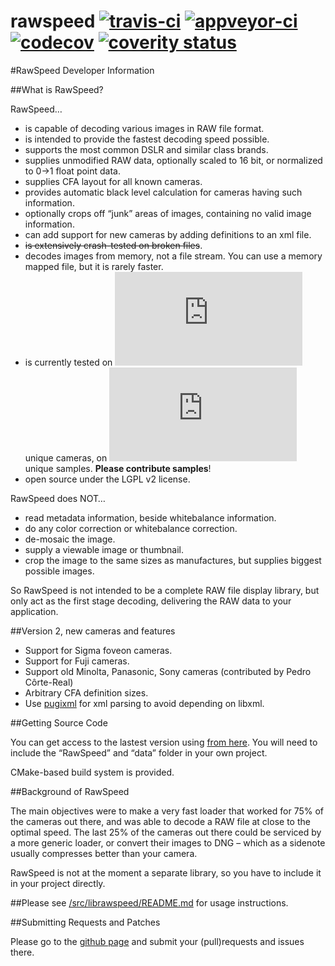 rawspeed [![travis-ci](https://travis-ci.org/darktable-org/rawspeed.svg?branch=develop)](https://travis-ci.org/darktable-org/rawspeed) [![appveyor-ci](https://ci.appveyor.com/api/projects/status/7pqy0gdr9mp16xu2/branch/develop?svg=true)](https://ci.appveyor.com/project/LebedevRI/rawspeed/branch/develop) [![codecov](https://codecov.io/gh/darktable-org/rawspeed/branch/develop/graph/badge.svg)](https://codecov.io/gh/darktable-org/rawspeed) [![coverity status](https://scan.coverity.com/projects/11256/badge.svg)](https://scan.coverity.com/projects/darktable-org-rawspeed)
=========

#RawSpeed Developer Information

##What is RawSpeed?

RawSpeed…

- is capable of decoding various images in RAW file format.
- is intended to provide the fastest decoding speed possible.
- supports the most common DSLR and similar class brands.
- supplies unmodified RAW data, optionally scaled to 16 bit, or normalized to 0->1 float point data.
- supplies CFA layout for all known cameras.
- provides automatic black level calculation for cameras having such information.
- optionally crops off  “junk” areas of images, containing no valid image information.
- can add support for new cameras by adding definitions to an xml file.
- ~~is extensively crash-tested on broken files~~.
- decodes images from memory, not a file stream. You can use a memory mapped file, but it is rarely faster.
- is currently tested on [![raw.pixls.us - the free raw sample archive](https://raw.pixls.us/button-cameras.php)](https://raw.pixls.us/) unique cameras, on [![raw.pixls.us - the free raw sample archive](https://raw.pixls.us/button-samples.php)](https://raw.pixls.us/) unique samples. **Please contribute samples**!
- open source under the LGPL v2 license.

RawSpeed does NOT…

- read metadata information, beside whitebalance information.
- do any color correction or whitebalance correction.
- de-mosaic the image.
- supply a viewable image or thumbnail.
- crop the image to the same sizes as manufactures, but supplies biggest possible images.

So RawSpeed is not intended to be a complete RAW file display library,  but only act as the first stage decoding, delivering the RAW data to your application.

##Version 2, new cameras and features
- Support for Sigma foveon cameras.
- Support for Fuji cameras.
- Support old Minolta, Panasonic, Sony cameras (contributed by Pedro Côrte-Real)
- Arbitrary CFA definition sizes.
- Use [pugixml](http://pugixml.org/) for xml parsing to avoid depending on libxml.


##Getting Source Code

You can get access to the lastest version using [from here](https://github.com/darktable-org/rawspeed). You will need to include the “RawSpeed” and “data” folder in your own project.

CMake-based build system is provided.

##Background of RawSpeed

The main objectives were to make a very fast loader that worked for 75% of the cameras out there, and was able to decode a RAW file at close to the optimal speed. The last 25% of the cameras out there could be serviced by a more generic loader, or convert their images to DNG – which as a sidenote usually compresses better than your camera.

RawSpeed is not at the moment a separate library, so you have to include it in your project directly.

##Please see [/src/librawspeed/README.md](src/librawspeed/README.md) for usage instructions.

##Submitting Requests and Patches

Please go to the [github page](https://github.com/darktable-org/rawspeed) and submit your (pull)requests and issues there.

